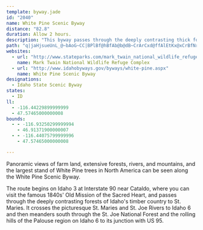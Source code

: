 ```yaml
---
template: byway.jade
id: "2040"
name: White Pine Scenic Byway
distance: "82.8"
duration: Allow 2 hours.
description: "This byway passes through the deeply contrasting thick forests of Idaho's timber country."
path: "q|jaHjsueUnL_@~bAoG~CC|BPlBf@hBfAb@b@dB~CrArCxd@ffAlEtKx@xCrBfNr@tCjCrGrClCvElDbB`BxB|Cr@nAlBfF~EzPvBrEjApA`BlA~Av@pAZfAPvA?rE_@z@?rAPf@TxA`AfFjH~AfDd@pAr@`C^fBXlCtA`V\\hMMxDo@`JwEra@uBfTI`BClCLjBXrAxDnJx@pCr@hE^~EvDvuAP`Cb@|Bn@lBbAzAnAbAvAf@xAJxASfJkExWcNr@WfBYdBGtC`@l[~IjLhE|HjChAd@pFlDnC`D|C`FlClF~BpCvKjShBxE|@~CrAnGx@|Ed@`GXtEBlE?lFSxGChKR~BRrAXzAhAxDtAlCh@r@`KdKvEnF~AlAfBb@xFRvBVhFlArNbKdErDfBxBrEzHhBdEfCzIz@xEb@`DpFjd@x@lD~@`CrAjBnAlAlAr@jBl@tCd@nXxBdAd@|ArAv@pAj@fB`EvXTjA~@fB~@x@d@Zv@PhOM~A@t@JlA`ApA~A|@dDhAzClApBzAjAbA^~Ix@hUnCrDpAtLzE~@RlKDjFx@nO`@hDh@`Af@l@|@l@`BX~ANtAEjCYzBmAjD_B~Fm@zFExBBzDd@fF\\lCjA~GpGjb@|Ihj@RjBE`CYfB[jAmBrEqAdBcLnKqA`B{@~A{@rBkAlEiAlIFrEJp@Ll@vAnDfAxAx@l@rEjA~A~A~@jBb@rCH`HKrAa@lC_AdBmFnGoArBu@xBc@tCiBnb@HhBT~Ax@xCb@^pJ`OxIzLpElEjHnF`LdKdBz@|Ad@fCVdBO|AYnBo@lAy@dDeDvA_BxAyBj@sA`@uA^oBh@oDp@kC|BuLl@iBzAuApC{CrBaFdAaAhBeAxE_B`BeArJuHtBkA~A_@nA?hAVn@XfBxArJtGr@RbBPrA_@|DyCn@YbAMxBCtBa@`KaH|DmBfQsGzMmFbD_Adq@DvAx@n@p@nAnC^xADV?rAO~CYzAi@vA_C`E]`A_@vCEpE?fTIzA[bCMn@mAjDgAdBqCbCcFdD_B~A]l@s@pCUhBEhD|Dz}@d@|Er@hExCxLlEhN~@fCfApBjA`BfBxA~CtBpBNnHLbo@MxGF~EAdAKzAWfD{D|BgBzJeCxBeAt@k@dAgAjC{D~@k@xA[tEIz@H|HlAfGxAlA`Af@p@l@`BXzAJhBF`HNlBH`@Th@bB|BV~@FjAGlA_A|EEf@?lABr@d@jArCtBrBrCx@v@vCj@tAErAc@rFwEbAoAx@oBj@}@lBoBvAmCjA_BbAq@hAk@~BG|B^vF`CbHpFrBxBlCfDfA`CfGjVxAfEhAhAdFnDr@~@LjADlB_@~EAtARdE`A|Gd@|An@xAbClCfCfAhAPnBCbC]~BEbAf@`D`Cj@Jd@?fAYzLaGfF_BdPiHdPsL|QuNnDgEvG{IxCyEv@eCh@iEPqCLiNNaFj@}]EsZ?yl@?aFKwAqAqKKyBEsEZsIb@oElCqLNaB?wAOmAYaGEoB?_GTmIr@mK~AqIH}A_AaJIeBT}Jh@yCZ_ApCgEvFaEbFuKhEyKb@uA^sBvBePVgA`@mAdBsBhAgC^yBHcBCiBFcAx@{CxE}K`BsFl@wCbAaG^uEVcAZu@b@m@h@k@jAg@pB_@jAw@xA{Af@y@t@_DXmC^mBx@iD`P{]jD_H~AsCvDaFzByB`GuDrEiA|ABvAQdBm@|@y@x@_An@sA`@wAj@sCZwDx@uZbCyc@xAuO~@eFx@wCpFmJdAsCfAsHZqAh@cAb@Wx@ST@z@VfCdB|DbDnBh@xB@Ew]H_ClA}IxAeEt@_BlD{EbE{DhAmBrA}ClBuFjLsa@nBkGr@oBbCyEnCsD|CkDxd@__@|AyAhAgB`AmBv@yB~@gDhAmFx@sCdBaDfCqCvD{B~s@o\\`J{EhDeCpE{EnEmGpHuMfAgA`A_@fAStDWj@K~AeArAoAdAkBvCcKnAwBx@_AhAm@zBk@|@g@\\_@xBmD~BkBlAuA^k@~@kDx@cH^aBb@iAr@aAZSlAe@~ASh@Sz@e@x@w@r@oA|DyLhBsChBuAvDoBpI}GjAsAp@kAT_AlCmEx@s@`@YpBc@bF[|@KdAYxBsAr@w@lDcFhAm@t@El@RdAt@v@vBhDnMZpCDlAL`MNtEh@zBp@xAvAhApA`@~Dp@dOlBrA^d@RbBrA~DtFfCrBbCjAnAV|CTbC[tA]vDyBpCaEhBeDlJ_T~N}e@n@cBr@kAnAqAhAa@t@EtZuAfKWzz@dCfF}@xAa@|FgDbA_@rBXfCfAlBVpAIxCyAhCuBvFaEtAw@tDqAlK}AzJq@bEe@|Ak@|ByAxByBhF{HbB{Ch@}AfAcEhCaOn@mBh@w@h@e@~@MhBP~A`@xCvBv@RlC?~@VhC`B^JvD_@n@FxBf@bHpD|DlCdEjDnAl@hARhDJ~Cd@jJfCfCfAXVx@bBXvB@lCU`D?|@LzBt@fDrBxGd@dArA~AfFzEbGfHzInMzA~Ap@j@bB`AvCp@tB?~B]~@Y~@g@jBwAtBaDxCmFnKcQxBsBxAy@pDyAhBeArAsAt@mAtBmEfA_BlEmEjBeD\\y@bBiIx@sCr@mAZ_@l@c@pAe@zVoDzAGzALdAXfGjD``@fWlDvBxAlAfAdBp@hB`AdE^xBn@fG_Bt}@]nC[`AuI~Ny@fBe@~A_@tBs@jJmCfd@SzC?vBVnChB~JXdAdAhCfExHh@vBN`An@tKRrHEtH]|MClHLrBXjB~@rCpJhW~AtGd@xC|@nH`CfTDrA?~B]hCiAvE[tCCfBDh@RlAZnAVn@t@bAx@p@d@RhBV`B?~@J~C`Av@d@bGhG|AvBp@rA|@~Br@dC^nBn@~JTtBrFv`@z@~E|Hf]bD|MhDrKlg@joA`GbNjB`DtFjGlJdK`D|B|GtChRxGdNfDhCzA|CvDpGxI~RpVzAbC`CrFnsAnbE~@|BxAzBjAx@v@XdQrDfBp@nA~@n@l@bBrCd@`Ar@|Cx@tHRfD@fDKpBm@`HBlBd@`CjB`Gv@pB|@dB~@`AlBdAdBTh@?hBU`ALd@~@ZrB\\dArAz@d@BhBK^Pl@~@n@hDn@v@^NrA?bHiCb@Ct@VT^Nt@VrCXv@`@l@|Cx@l@j@Vj@fAnFr@pAtAlBLj@Fl@GfE@l@Lb@Tn@b@j@`@LfAA`@Yn@y@|@eB~@m@l@JbBlAh@R^@lA[dBeBzAm@v@XvA`Bf@NhAKl@]rB{Bh@Qd@?tB|Ap@F^Cd@a@~BuCbAQdAf@v@r@pBvDzB|GTjCBdAe@`F?j@NrAVz@pAdClGlG^z@V~@J|BIhI@xBb@nFBvAMrBY`BiDfNAzBJp@^r@x@Xl@An@SjBeBlBeAXMx@?nAdAXr@Nt@NbB\\z@n@j@h@DXEZ]Zs@r@oD~@wBjI}J|@w@lCu@pNy@vBc@jD{AzBe@zB_@pDW~Ah@rDnFvAdB`Ar@vBr@|IxBjDjAhDzBrCpClDfCfDd@xFq@t@_@xKsCj[oH|EsArBWtBKrBBr@ZjAhAfBzBfGzIn@v@lEtDxP`JbF`CxA^lC^bFL|HOdHc@jSs@~Ik@jKShRu@rE]hF{@rHsBlL}D|DaAbQaGtAs@rF{ExAwBfD_GfCgDrBgBxC{AnCq@hLeBd`@mFrDGlCd@fP`FrG~BlB`@|@G|Am@zOaMfBkAhAe@tAKvEV`Hr@xk@rDnkAx@nDDx@LxCdAbDlCtb@l_@fBpB~AdClAhClJfWlMj^nCtGfIhMlDdF|ClFpNpT~KlRbz@ryAhAlCpCjIl@`DfAzGnAnLhA|Hx@tDhS|p@h@|BRhBBhCK`BoCp[mAtL_Fvc@wF`k@iBpO_CpUW|CUhGAjCJfHvCpz@Fz}BZbGPpATlAz@jDlAnCrDjGvBfCbBnCp@bBl@`BnA`FXdB^xDBzFOrDc@rEyDnTSnD@pCRlCd@hCtGnQd@dBx@~Dl@nBbCvFhA~C~A`HN`Bj@`k@|@~]B|XI|XOfEoAtPCj]KjCStAye@dwBsC|MC`ADlEfAxMDlAE~AO~@S`AuAdDYxAOtADpARxA^jAjDbJl@rBH~@DfCEpAIt@cDfPYzBSdEKtLOfz@eAbBqQdEoBv@aA`AmDnEsAbCuIdUsA~EQ`BSxBY~E}Ar^QxGHlDNnDtCt_ALxF_@fD"
websites: 
  - url: "http://www.stateparks.com/mark_twain_national_wildlife_refuge_in_illinois.html"
    name: Mark Twain National Wildlife Refuge Complex
  - url: "http://www.idahobyways.gov/byways/white-pine.aspx"
    name: White Pine Scenic Byway
designations: 
  - Idaho State Scenic Byway
states: 
  - ID
ll: 
  - -116.44229899999999
  - 47.57465000000008
bounds: 
  - - -116.93250299999994
    - 46.91371900000007
  - - -116.44075799999996
    - 47.57465000000008

---
```


Panoramic views of farm land, extensive forests, rivers, and mountains, and the largest stand of White Pine trees in North America can be seen along the White Pine Scenic Byway.

The route begins on Idaho 3 at Interstate 90 near Cataldo, where you can visit the famous 1840s' Old Mission of the Sacred Heart, and passes through the deeply contrasting forests of Idaho's timber country to St. Maries. It crosses the picturesque St. Maries and St. Joe Rivers to Idaho 6 and then meanders south through the St. Joe National Forest and the rolling hills of the Palouse region on Idaho 6 to its junction with US 95.